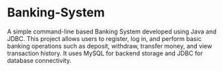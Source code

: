# Banking-System
A simple command-line based Banking System developed using Java and JDBC. This project allows users to register, log in, and perform basic banking operations such as deposit, withdraw, transfer money, and view transaction history. It uses MySQL for backend storage and JDBC for database connectivity.
